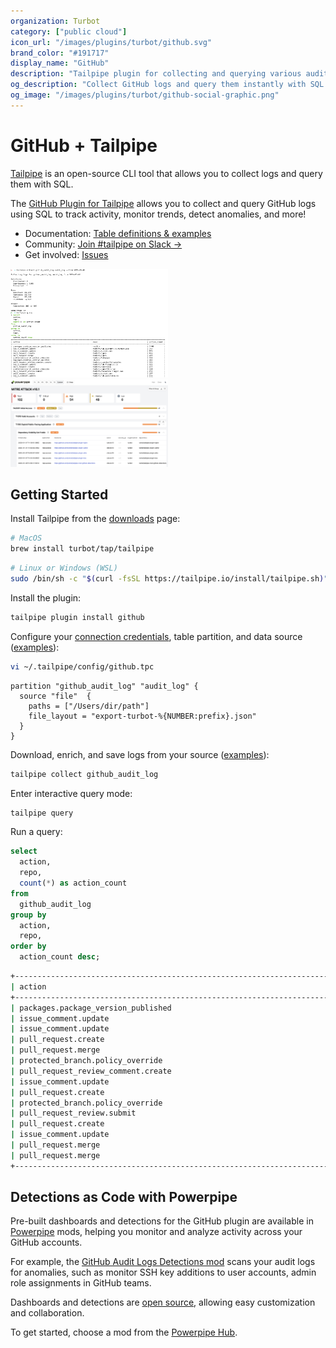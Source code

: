 ```yaml
---
organization: Turbot
category: ["public cloud"]
icon_url: "/images/plugins/turbot/github.svg"
brand_color: "#191717"
display_name: "GitHub"
description: "Tailpipe plugin for collecting and querying various audit logs from GitHUb."
og_description: "Collect GitHub logs and query them instantly with SQL! Open source CLI. No DB required."
og_image: "/images/plugins/turbot/github-social-graphic.png"
---
```


# GitHub + Tailpipe

[Tailpipe](https://tailpipe.io) is an open-source CLI tool that allows you to collect logs and query them with SQL.

The [GitHub Plugin for Tailpipe](https://hub.tailpipe.io/plugins/turbot/github) allows you to collect and query GitHub logs using SQL to track activity, monitor trends, detect anomalies, and more!

- Documentation: [Table definitions & examples](https://hub.tailpipe.io/plugins/turbot/github/tables)
- Community: [Join #tailpipe on Slack →](https://turbot.com/community/join)
- Get involved: [Issues](https://github.com/turbot/tailpipe-plugin-github/issues)

<img src="https://raw.githubusercontent.com/turbot/tailpipe-plugin-github/main/docs/images/github_audit_log_terminal.png" width="50%" type="thumbnail"/>
<img src="https://raw.githubusercontent.com/turbot/tailpipe-plugin-github/main/docs/images/github_audit_log_mitre_dashboard.png" width="50%" type="thumbnail"/>

## Getting Started

Install Tailpipe from the [downloads](https://tailpipe.io/downloads) page:

```sh
# MacOS
brew install turbot/tap/tailpipe
```

```sh
# Linux or Windows (WSL)
sudo /bin/sh -c "$(curl -fsSL https://tailpipe.io/install/tailpipe.sh)"
```

Install the plugin:

```sh
tailpipe plugin install github
```

Configure your [connection credentials](https://hub.tailpipe.io/plugins/turbot/github#connection-credentials), table partition, and data source ([examples](https://hub.tailpipe.io/plugins/turbot/github/tables/github_audit_log#example-configurations)):

```sh
vi ~/.tailpipe/config/github.tpc
```

```hcl
partition "github_audit_log" "audit_log" {
  source "file"  {
	paths = ["/Users/dir/path"]
	file_layout = "export-turbot-%{NUMBER:prefix}.json"
  }
}
```

Download, enrich, and save logs from your source ([examples](https://tailpipe.io/docs/reference/cli/collect)):

```sh
tailpipe collect github_audit_log
```

Enter interactive query mode:

```sh
tailpipe query
```

Run a query:

```sql
select
  action,
  repo,
  count(*) as action_count
from
  github_audit_log
group by
  action,
  repo,
order by
  action_count desc;
```

```sh
+----------------------------------------------------------------------+-------------------------------------------------+--------------+
| action                                                               | repo                                            | action_count |
+----------------------------------------------------------------------+-------------------------------------------------+--------------+
| packages.package_version_published                                   | turbot/release                                  | 2495         |
| issue_comment.update                                                 | turbot/hub.guardrails.turbot.com                | 762          |
| issue_comment.update                                                 | turbot/turbot.com                               | 576          |
| pull_request.create                                                  | turbot/pipes                                    | 566          |
| pull_request.merge                                                   | turbot/pipes                                    | 419          |
| protected_branch.policy_override                                     | turbot/flowpipe                                 | 366          |
| pull_request_review_comment.create                                   | turbot/guardrails-samples                       | 324          |
| issue_comment.update                                                 | turbot/hub.flowpipe.io                          | 321          |
| pull_request.create                                                  | turbot/powerpipe                                | 275          |
| protected_branch.policy_override                                     | turbot/pipe-fittings                            | 268          |
| pull_request_review.submit                                           | turbot/steampipe-plugin-aws                     | 261          |
| pull_request.create                                                  | turbot/turbot.com                               | 257          |
| issue_comment.update                                                 | turbot/hub.powerpipe.io                         | 251          |
| pull_request.merge                                                   | turbot/turbot.com                               | 249          |
| pull_request.merge                                                   | turbot/powerpipe                                | 242          |
+----------------------------------------------------------------------+-------------------------------------------------+--------------+
```

## Detections as Code with Powerpipe

Pre-built dashboards and detections for the GitHub plugin are available in [Powerpipe](https://powerpipe.io) mods, helping you monitor and analyze activity across your GitHub accounts.

For example, the [GitHub Audit Logs Detections mod](https://hub.powerpipe.io/mods/turbot/tailpipe-mod-github-audit-log-detections) scans your audit logs for anomalies, such as monitor SSH key additions to user accounts, admin role assignments in GitHub teams.

Dashboards and detections are [open source](https://github.com/topics/tailpipe-mod), allowing easy customization and collaboration.

To get started, choose a mod from the [Powerpipe Hub](https://hub.powerpipe.io/?engines=tailpipe&q=github).
